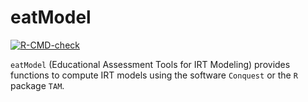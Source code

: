 # eatModel

<!-- badges: start -->
[![R-CMD-check](https://github.com/weirichs/eatModel/workflows/R-CMD-check/badge.svg)](https://github.com/weirichs/eatModel/actions)
<!-- badges: end -->


`eatModel` (Educational Assessment Tools for IRT Modeling) provides functions to compute IRT models using the software `Conquest` or the `R` package `TAM`.

